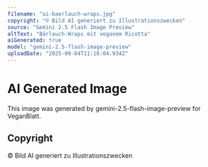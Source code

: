 ```yaml
---
filename: "ai-baerlauch-wraps.jpg"
copyright: "© Bild AI generiert zu Illustrationszwecken"
source: "Gemini 2.5 Flash Image Preview"
altText: "Bärlauch-Wraps mit veganem Ricotta"
aiGenerated: true
model: "gemini-2.5-flash-image-preview"
uploadDate: "2025-09-04T11:16:04.934Z"
---
```


# AI Generated Image

This image was generated by gemini-2.5-flash-image-preview for VeganBlatt.

## Copyright
© Bild AI generiert zu Illustrationszwecken
